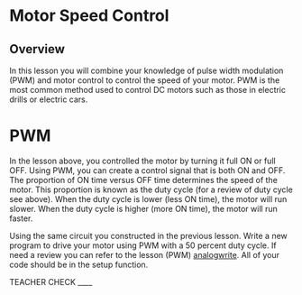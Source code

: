 # Motor Speed Control

## Overview

In this lesson you will combine your knowledge of pulse width modulation (PWM) and motor control to control the speed of your motor. PWM is the most common method used to control DC motors such as those in electric drills or electric cars.

# PWM

In the lesson above, you controlled the motor by turning it full ON or full OFF. Using PWM, you can create a control signal that is both ON and OFF. The proportion of ON time versus OFF time determines the speed of the motor. This proportion is known as the duty cycle (for a review of duty cycle see above). When the duty cycle is lower (less ON time), the motor will run slower. When the duty cycle is higher (more ON time), the motor will run faster.

Using the same circuit you constructed in the previous lesson. Write a new program to drive your motor using PWM with a 50 percent duty cycle. If need a review you can refer to the lesson (PWM) [analogwrite](#h.pqdu75uhcuwd). All of your code should be in the setup function.

TEACHER CHECK \_\_\_\_
